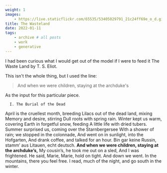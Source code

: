 ```yaml
---
weight: 1
images:
    - https://live.staticflickr.com/65535/53405029791_21c24ff69e_o_d.gif
title: The Wasteland 
date: 2022-01-11
tags:
    - archive # all posts
    - work
    - generative 
---
```


I had been curious what I would get out of the model if I were to feed it The Waste Land by T. S. Eliot. 

This isn't the whole thing, but I used the line: 

> And when we were children, staying at the archduke's 

As the input for this particular piece. 

      I. The Burial of the Dead

April is the cruellest month, breeding
Lilacs out of the dead land, mixing
Memory and desire, stirring
Dull roots with spring rain.
Winter kept us warm, covering
Earth in forgetful snow, feeding
A little life with dried tubers.
Summer surprised us, coming over the Starnbergersee
With a shower of rain; we stopped in the colonnade,
And went on in sunlight, into the Hofgarten,
And drank coffee, and talked for an hour.
Bin gar keine Russin, stamm’ aus Litauen, echt deutsch.
**And when we were children, staying at the archduke’s,**
My cousin’s, he took me out on a sled,
And I was frightened. He said, Marie,
Marie, hold on tight. And down we went.
In the mountains, there you feel free.
I read, much of the night, and go south in the winter.
